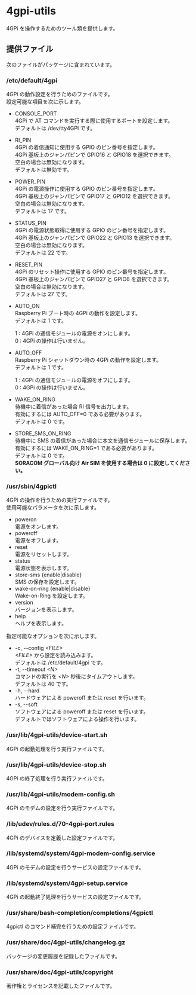 4gpi-utils
==========

4GPi を操作するためのツール類を提供します。

## 提供ファイル
次のファイルがパッケージに含まれています。

### /etc/default/4gpi
4GPi の動作設定を行うためのファイルです。  
設定可能な項目を次に示します。

+ CONSOLE_PORT  
  4GPi で AT コマンドを実行する際に使用するポートを設定します。  
  デフォルトは /dev/tty4GPI です。

+ RI_PIN  
  4GPi の着信通知に使用する GPIO のピン番号を指定します。  
  4GPi 基板上のジャンパピンで GPIO16 と GPIO18 を選択できます。  
  空白の場合は無効になります。  
  デフォルトは無効です。

+ POWER_PIN  
  4GPi の電源操作に使用する GPIO のピン番号を指定します。  
  4GPi 基板上のジャンパピンで GPIO17 と GPIO12 を選択できます。  
  空白の場合は無効になります。  
  デフォルトは 17 です。

+ STATUS_PIN  
  4GPi の電源状態取得に使用する GPIO のピン番号を指定します。  
  4GPi 基板上のジャンパピンで GPIO22 と GPIO13 を選択できます。  
  空白の場合は無効になります。  
  デフォルトは 22 です。

+ RESET_PIN  
  4GPi のリセット操作に使用する GPIO のピン番号を指定します。  
  4GPi 基板上のジャンパピンで GPIO27 と GPIO6 を選択できます。  
  空白の場合は無効になります。  
  デフォルトは 27 です。

+ AUTO_ON  
  Raspberry Pi ブート時の 4GPi の動作を設定します。  
  デフォルトは 1 です。

  1 : 4GPi の通信モジュールの電源をオンにします。  
  0 : 4GPi の操作は行いません。

+ AUTO_OFF  
  Raspberry Pi シャットダウン時の 4GPi の動作を設定します。  
  デフォルトは 1 です。

  1 : 4GPi の通信モジュールの電源をオフにします。  
  0 : 4GPi の操作は行いません。

+ WAKE_ON_RING  
  待機中に着信があった場合 RI 信号を出力します。  
  有効にするには AUTO_OFF=0 である必要があります。  
  デフォルトは 0 です。

+ STORE_SMS_ON_RING  
  待機中に SMS の着信があった場合に本文を通信モジュールに保存します。  
  有効にするには WAKE_ON_RING=1 である必要があります。  
  デフォルトは 0 です。  
  **SORACOM グローバル向け Air SIM を使用する場合は 0 に設定してください。**

### /usr/sbin/4gpictl
4GPi の操作を行うための実行ファイルです。  
使用可能なパラメータを次に示します。
+ poweron  
  電源をオンします。  
+ poweroff  
  電源をオフします。  
+ reset  
  電源をリセットします。  
+ status  
  電源状態を表示します。  
+ store-sms {enable|disable}  
  SMS の保存を設定します。  
+ wake-on-ring {enable|disable}  
  Wake-on-Ring を設定します。  
+ version  
  バージョンを表示します。  
+ help  
  ヘルプを表示します。

指定可能なオプションを次に示します。
+ -c, --config _&lt;FILE&gt;_  
  _&lt;FILE&gt;_ から設定を読み込みます。  
  デフォルトは /etc/default/4gpi です。
+ -t, --timeout _&lt;N&gt;_  
  コマンドの実行を _&lt;N&gt;_ 秒後にタイムアウトします。  
  デフォルトは 40 です。  
+ -h, --hard  
  ハードウェアによる poweroff または reset を行います。  
+ -s, --soft  
  ソフトウェアによる poweroff または reset を行います。  
  デフォルトではソフトウェアによる操作を行います。

### /usr/lib/4gpi-utils/device-start.sh
4GPi の起動処理を行う実行ファイルです。

### /usr/lib/4gpi-utils/device-stop.sh
4GPi の終了処理を行う実行ファイルです。

### /usr/lib/4gpi-utils/modem-config.sh
4GPi のモデムの設定を行う実行ファイルです。

### /lib/udev/rules.d/70-4gpi-port.rules
4GPi のデバイスを定義した設定ファイルです。

### /lib/systemd/system/4gpi-modem-config.service
4GPi のモデムの設定を行うサービスの設定ファイルです。

### /lib/systemd/system/4gpi-setup.service
4GPi の起動終了処理を行うサービスの設定ファイルです。

### /usr/share/bash-completion/completions/4gpictl
4gpictl のコマンド補完を行うための設定ファイルです。

### /usr/share/doc/4gpi-utils/changelog.gz
パッケージの変更履歴を記録したファイルです。

### /usr/share/doc/4gpi-utils/copyright
著作権とライセンスを記載したファイルです。
